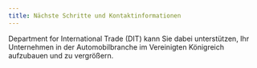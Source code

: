 ```yaml
---
title: Nächste Schritte und Kontaktinformationen
---
```


Department for International Trade (DIT) kann Sie dabei unterstützen, Ihr Unternehmen in der Automobilbranche im Vereinigten Königreich aufzubauen und zu vergrößern.